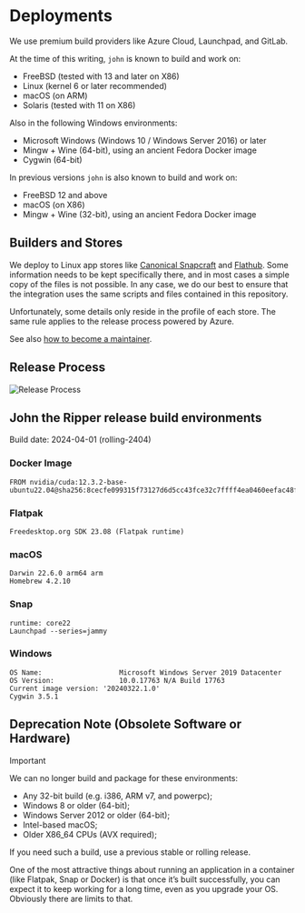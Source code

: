 # Deployments

We use premium build providers like Azure Cloud, Launchpad, and GitLab.

At the time of this writing, `john` is known to build and work on:

- FreeBSD (tested with 13 and later on X86)
- Linux (kernel 6 or later recommended)
- macOS (on ARM)
- Solaris (tested with 11 on X86)

Also in the following Windows environments:

- Microsoft Windows (Windows 10 / Windows Server 2016) or later
- Mingw + Wine (64-bit), using an ancient Fedora Docker image
- Cygwin (64-bit)

In previous versions `john` is also known to build and work on:

- FreeBSD 12 and above
- macOS (on X86)
- Mingw + Wine (32-bit), using an ancient Fedora Docker image

## Builders and Stores

We deploy to Linux app stores like [Canonical Snapcraft](https://snapcraft.io/john-the-ripper) and
[Flathub](https://flathub.org/apps/com.openwall.John). Some information needs to be kept specifically there, and in most
cases a simple copy of the files is not possible. In any case, we do our best to ensure that the integration uses the
same scripts and files contained in this repository.

Unfortunately, some details only reside in the profile of each store. The same rule applies to the release process
powered by Azure.

See also [how to become a maintainer](../docs/become-maintainer.md).

## Release Process

![Release Process](https://mermaid.ink/img/pako:eNptkV1rwjAUhv_KIVcbqCCMXZTh0HZ-gGJZN3Zhe3GaxBpqkpImjs3635fWXczRXL0k73MewjkTqhknASkMVgd4i1IF_kx3MdISC6GKDIbDSbOqIVyBLp8bmN095WayQeXwCIlFY13V3oxGo_srPWsRmI13C24h0c5QDqHXtK250RLeq9oajjL77Y87IDzHRp8E46a-XB_Czr0Qdo259zcQ7fYY7HHIeF1aXUE38Yg2xjL7i6zRKXqokDXw0oMkCqvsn2LpcphSK7SqG5j3QJGmJTdtWkks-A0__XaGQ8RP2zhpYNlDfwjF9GfdxseHXNgbPBTGuLr74baHlUi3SRumr5uMDIjkRqJgfmvndkpK7IFLnpLAR4amTEmqLr6HzurkS1ESWOP4gLiKoeWRQL9sSbzlWPPLD54Jpsw?type=png)

## John the Ripper release build environments

Build date: 2024-04-01 (rolling-2404)

### Docker Image

```text
FROM nvidia/cuda:12.3.2-base-ubuntu22.04@sha256:8cecfe099315f73127d6d5cc43fce32c7ffff4ea0460eefac48f2b7d811ce857
```

### Flatpak

```text
Freedesktop.org SDK 23.08 (Flatpak runtime)
```

### macOS

```text
Darwin 22.6.0 arm64 arm
Homebrew 4.2.10
```

### Snap

```text
runtime: core22
Launchpad --series=jammy
```

### Windows

```text
OS Name:                   Microsoft Windows Server 2019 Datacenter
OS Version:                10.0.17763 N/A Build 17763
Current image version: '20240322.1.0'
Cygwin 3.5.1
```

<!--
// jscpd:ignore-start
-->

## Deprecation Note (Obsolete Software or Hardware)

> [!IMPORTANT]
>
> We can no longer build and package for these environments:

- Any 32-bit build (e.g. i386, ARM v7, and powerpc);
- Windows 8 or older (64-bit);
- Windows Server 2012 or older (64-bit);
- Intel-based macOS;
- Older X86_64 CPUs (AVX required);

If you need such a build, use a previous stable or rolling release.

<!--
// jscpd:ignore-end
-->

One of the most attractive things about running an application in a container (like Flatpak, Snap or Docker) is that
once it’s built successfully, you can expect it to keep working for a long time, even as you upgrade your OS. Obviously
there are limits to that.
